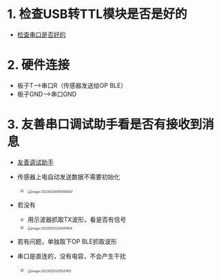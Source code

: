 # 1. 检查USB转TTL模块是否是好的

* [检查串口是否好的](D:\Typora笔记\工作\格兰斯贝传感器\【串口】\CH340G-USB转TTL.md)



# 2. 硬件连接

* 板子T-->串口R（传感器发送给OP BLE）
* 板子GND-->串口GND



# 3. 友善串口调试助手看是否有接收到消息

* [友善调试助手](D:\Typora笔记\工作\格兰斯贝传感器\【串口】\友善串口调试助手.md)
* 传感器上电自动发送数据不需要初始化
  * <img src="https://cvp.oss-cn-shanghai.aliyuncs.com/picgo/202305260905273.png" alt="image-20230526090559047" style="zoom:50%;" />

* 若没有
  * 用示波器抓取TX波形，看是否有信号
  * <img src="https://cvp.oss-cn-shanghai.aliyuncs.com/picgo/202305252144733.png" alt="image-20230525214447904" style="zoom:50%;" />
* 若有问题，单独取下OP BLE抓取波形
* 串口是直连的，没有电容，不会产生干扰
  * <img src="https://cvp.oss-cn-shanghai.aliyuncs.com/picgo/202305252055618.png" alt="image-20230525205521451" style="zoom:50%;" />

